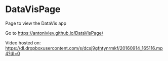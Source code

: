 # DataVisPage

Page to view the DataVis app

Go to https://antonivlev.github.io/DataVisPage/

Video hosted on: https://dl.dropboxusercontent.com/s/dcsj9gfntynrmkf/20160914_165116.mp4?dl=0
